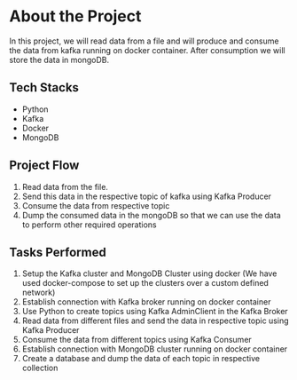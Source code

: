 # About the Project
In this project, we will read data from a file and will produce and consume the data from kafka running on docker container. After consumption we will store the data in mongoDB.

## Tech Stacks
* Python
* Kafka
* Docker
* MongoDB

## Project Flow
1. Read data from the file.
2. Send this data in the respective topic of kafka using Kafka Producer
3. Consume the data from respective topic
4. Dump the consumed data in the mongoDB so that we can use the data to perform other required operations

## Tasks Performed
1. Setup the Kafka cluster and MongoDB Cluster using docker (We have used docker-compose to set up the clusters over a custom defined network)
2. Establish connection with Kafka broker running on docker container
3. Use Python to create topics using Kafka AdminClient in the Kafka Broker
4. Read data from different files and send the data in respective topic using Kafka Producer
5. Consume the data from different topics using Kafka Consumer
6. Establish connection with MongoDB cluster running on docker container
7. Create a database and dump the data of each topic in respective collection


